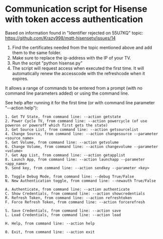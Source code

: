 # Communication script for Hisense with token access authentication

Based on information found in "Identifier rejected on 55U7KQ" topic:
https://github.com/Krazy998/mqtt-hisensetv/issues/14

1. Find the certificates needed from the topic mentioned above and add them to the same folder.
2. Make sure to replace the ip-address with the IP of your TV.
3. Run the script "python hisense.py"
4. The script will request access when executed the first time. It will automatically renew the accesscode with the refreshcode when it expires.

It allows a range of commands to be entered from a prompt (with no command line parameters added) or using the command line. 

See help after running it for the first time (or with command line parameter "--action help"):

```
1. Get TV State, from command line: --action getstate
2. Power Cycle TV, from command line: --action powercycle (of use poweron or poweroff which first gets the state)
3. Get Source List, from command line: --action getsourcelist
4. Change Source, from command line: --action changesource --parameter <source_name>
5. Get Volume, from command line: --action getvolume
6. Change Volume, from command line: --action changevolume --parameter <volume>
7. Get App List, from command line: --action getapplist
8. Launch App, from command line: --action launchapp --parameter <app_name>
9. Send key, from command line: --action sendkey --parameter <key>

D. Toggle Debug Mode, from command line: --debug True/False
N. New Authentication toggle, from command line: --newauth True/False

A. Authenticate, from command line: --action authenticate
C. Show Credentials, from command line: --action showcredentials
R. Refresh Token, from command line: --action refreshtoken
F. Force Refresh Token, from command line: --action forcerefresh

S. Save Credentials, from command line: --action save
L. Load Credentials, from command line: --action load

H. Help, from command line: --action help

0. Exit, from command line: --action exit
```
